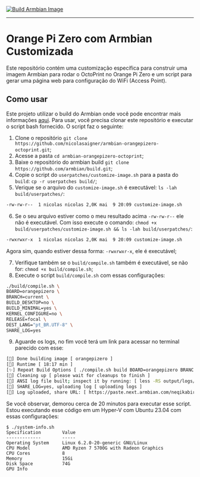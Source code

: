 [![Build Armbian Image](https://github.com/nicolasaigner/armbian-orangepizero-octoprint/actions/workflows/main.yml/badge.svg)](https://github.com/nicolasaigner/armbian-orangepizero-octoprint/actions/workflows/main.yml)

------

# Orange Pi Zero com Armbian Customizada

Este repositório contém uma customização específica para construir uma imagem Armbian para rodar o OctoPrint no Orange Pi Zero e um script para gerar uma página web para configuração do WiFi (Access Point).

## Como usar

Este projeto utilizar o build do Armbian onde você pode encontrar mais informações [aqui](https://github.com/armbian/build). Para usar, você precisa clonar este repositório e executar o script bash fornecido. O script faz o seguinte:

1. Clone o repositório `git clone https://github.com/nicolasaigner/armbian-orangepizero-octoprint.git`;
2. Acesse a pasta `cd armbian-orangepizero-octoprint`;
3. Baixe o repositório do armbian build `git clone https://github.com/armbian/build.git`;
4. Copie o script do `userpatches/customize-image.sh` para a pasta do `build`: `cp -r userpatches build/`;
5. Verique se o arquivo do `customize-image.sh` é executável: `ls -lah build/userpatches/`:

```bash
-rw-rw-r--  1 nicolas nicolas 2,0K mai  9 20:09 customize-image.sh
```

6. Se o seu arquivo estiver como o meu resultado acima `-rw-rw-r--` ele não é executável. Com isso execute o comando: `chmod +x build/userpatches/customize-image.sh && ls -lah build/userpatches/`:

```bash
-rwxrwxr-x  1 nicolas nicolas 2,0K mai  9 20:09 customize-image.sh
``` 

Agora sim, quando estiver dessa forma: `-rwxrwxr-x`, ele é executável;

7. Verifique também se o `build/compile.sh` também é executável, se não for: `chmod +x build/compile.sh`;
8. Execute o script `build/compile.sh` com essas configurações: 

```bash
./build/compile.sh \
BOARD=orangepizero \
BRANCH=current \
BUILD_DESKTOP=no \
BUILD_MINIMAL=yes \
KERNEL_CONFIGURE=no \
RELEASE=focal \
DEST_LANG="pt_BR.UTF-8" \
SHARE_LOG=yes
```

9. Aguarde os logs, no fim você terá um link para acessar no terminal parecido com esse: 
```bash
[🌿] Done building image [ orangepizero ]
[🌱] Runtime [ 18:17 min ]
[✨] Repeat Build Options [ ./compile.sh build BOARD=orangepizero BRANCH=current BUILD_DESKTOP=no BUILD_MINIMAL=yes DEST_LANG=pt_BR.UTF-8 KERNEL_CONFIGURE=no RELEASE=focal SHARE_LOG=yes ]
[🌱] Cleaning up [ please wait for cleanups to finish ]
[🌿] ANSI log file built; inspect it by running: [ less -RS output/logs/log-build-a9c1292c-1ff9-4608-ac59-f63d9a7b92cb.log.ans ]
[🌱] SHARE_LOG=yes, uploading log [ uploading logs ]
[🌿] Log uploaded, share URL: [ https://paste.next.armbian.com/neqikabiri ]
```

Se você observar, demorou cerca de 20 minutos para executar esse script. Estou executando esse código em um Hyper-V com Ubuntu 23.04 com essas configurações:

```
$ ./system-info.sh
Specification        Value
-------------        -----
Operating System     Linux 6.2.0-20-generic GNU/Linux
CPU Model            AMD Ryzen 7 5700G with Radeon Graphics
CPU Cores            8
Memory               15Gi
Disk Space           74G
GPU Info  
```